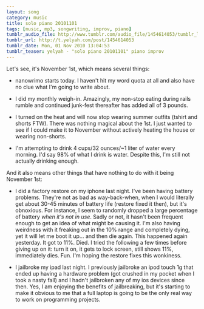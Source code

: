 ```yaml
---
layout: song
category: music
title: solo piano 20101101
tags: [music, mp3, songwriting, improv, piano]
tumblr_audio_file: http://www.tumblr.com/audio_file/1454614053/tumblr_lb7ww59KEm1qzo4ep
tumblr_url: http://t.yelyah.com/post/1454614053
tumblr_date: Mon, 01 Nov 2010 13:04:53
tumblr_teaser: yelyah - "solo piano 20101101" piano improv
---
```

Let's see, it's November 1st, which means several things:

* nanowrimo starts today. I haven't hit my word quota at all and also have no clue what I'm going to write about.

* I did my monthly weigh-in. Amazingly, my non-stop eating during rails rumble and continued junk-fest thereafter has added all of 3 pounds.

* I turned on the heat and will now stop wearing summer outfits (tshirt and shorts FTW). There was nothing magical about the 1st. I just wanted to see if I could make it to November without actively heating the house or wearing non-shorts.

* I'm attempting to drink 4 cups/32 ounces/~1 liter of water every morning. I'd say 98% of what I drink is water. Despite this, I'm still not actually drinking enough.

And it also means other things that have nothing to do with it being November 1st:

* I did a factory restore on my iphone last night. I've been having battery problems. They're not as bad as way-back-when, when I would literally get about 30-45 minutes of battery life (restore fixed it then), but it's obnoxious. For instance, I seem to randomly dropped a large percentage of battery *when it's not in use*. Sadly or not, it hasn't been frequent enough to get an idea of what might be causing it. I'm also having weirdness with it freaking out in the 10% range and completely dying, yet it will let me boot it up... and then die again. This happened again yesterday. It got to 11%. Died. I tried the following a few times before giving up on it: turn it on, it gets to lock screen, still shows 11%, immediately dies. Fun. I'm hoping the restore fixes this wonkiness.

* I jailbroke my ipad last night. I previously jailbroke an ipod touch 1g that ended up having a hardware problem (got crushed in my pocket when I took a nasty fall) and I hadn't jailbroken any of my ios devices since then. Yes, I am enjoying the benefits of jailbreaking, but it's starting to make it obvious to me that a full laptop is going to be the only real way to work on programming projects.
